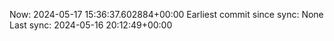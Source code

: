 Now: 2024-05-17 15:36:37.602884+00:00 Earliest commit since sync: None Last sync: 2024-05-16 20:12:49+00:00
